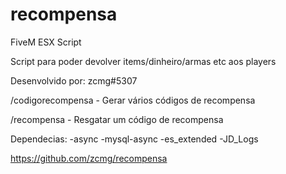 # recompensa
FiveM ESX Script

Script para poder devolver items/dinheiro/armas etc aos players

Desenvolvido por: zcmg#5307

/codigorecompensa - Gerar vários códigos de recompensa

/recompensa - Resgatar um código de recompensa

Dependecias:
-async
-mysql-async
-es_extended
-JD_Logs

https://github.com/zcmg/recompensa
